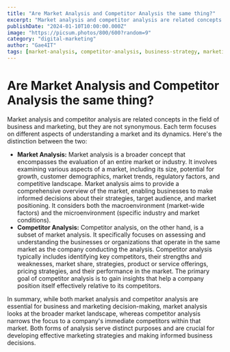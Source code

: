 ```yaml
---
title: "Are Market Analysis and Competitor Analysis the same thing?"
excerpt: "Market analysis and competitor analysis are related concepts in the field of business and marketing, but they are not synonymous."
publishDate: "2024-01-10T10:00:00.000Z"
image: "https://picsum.photos/800/600?random=9"
category: "digital-marketing"
author: "Gae4IT"
tags: [market-analysis, competitor-analysis, business-strategy, marketing, market-research]
---
```


# Are Market Analysis and Competitor Analysis the same thing?

Market analysis and competitor analysis are related concepts in the field of business and marketing, but they are not synonymous. Each term focuses on different aspects of understanding a market and its dynamics. Here's the distinction between the two:

- **Market Analysis:** Market analysis is a broader concept that encompasses the evaluation of an entire market or industry. It involves examining various aspects of a market, including its size, potential for growth, customer demographics, market trends, regulatory factors, and competitive landscape. Market analysis aims to provide a comprehensive overview of the market, enabling businesses to make informed decisions about their strategies, target audience, and market positioning. It considers both the macroenvironment (market-wide factors) and the microenvironment (specific industry and market conditions).
- **Competitor Analysis:** Competitor analysis, on the other hand, is a subset of market analysis. It specifically focuses on assessing and understanding the businesses or organizations that operate in the same market as the company conducting the analysis. Competitor analysis typically includes identifying key competitors, their strengths and weaknesses, market share, strategies, product or service offerings, pricing strategies, and their performance in the market. The primary goal of competitor analysis is to gain insights that help a company position itself effectively relative to its competitors.

In summary, while both market analysis and competitor analysis are essential for business and marketing decision-making, market analysis looks at the broader market landscape, whereas competitor analysis narrows the focus to a company's immediate competitors within that market. Both forms of analysis serve distinct purposes and are crucial for developing effective marketing strategies and making informed business decisions.